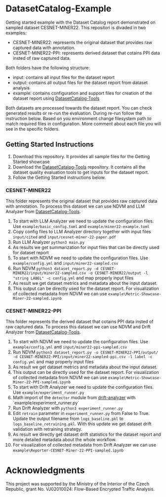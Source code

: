 # DatasetCatalog-Example
Getting started example with the Dataset Catalog report demonstrated on sampled dataset CESNET-MINER22. This repositori is divaded in two examples:
* CESNET-MINER22: represents the original dataset that provides raw captured data with annotation.
* CESNET-MINER22-PPI: represents derived dataset that cotains PPI data insted of raw captured data.

Both folders have the following structure:
* input: contains all input files for the dataset report
* output: contains all output files for the dataset report from dataset analysis
* example: contains configuration and support files for creation of the dataset report using [DatasetCatalog-Tools](https://github.com/FETA-Project/DatasetCatalog-Tools)

Both datasets are processed towards the dataset report. You can check generated results or re-run the evaluation. During re-run follow the instruction below. Based on you environment change filesystem path to match required files in configuration. More comment about each file you will see in the specific folders.

## Getting Started Instructions
1. Download this repository. It provides all sample files for the Getting Started showcase
2. Download the [DatasetCatalog-Tools](https://github.com/FETA-Project/DatasetCatalog-Tools) repository. It contains all the dataset quality evaluation tools to get inputs for the dataset report.
3. Follow the Getting Started instructions below.

### CESNET-MINER22
This folder represents the original dataset that provides raw captured data with annotation. To process this dataset we can use NDVM and LLM Analyzer from [DatasetCatalog-Tools](https://github.com/FETA-Project/DatasetCatalog-Tools). 
1. To start with LLM Analyzer we need to update the configuration files. Use `example/basic_config.toml` and `example/miner22-example.toml`
2. Copy config files to LLM Analyzer directory together with input files `input/cited` and `input/cesnet-miner-22-paper.pdf` 
3. Run LLM Analyzer `python3 main.py`
4. As results we get summarization for input files that can be directly used for dataset report
5. To start with NDVM we need to update the configuration files. Use `example/config.yml` and `input/miner22-sampled.csv`
6. Run NDVM `python3 dataset_report.py -d CESNET-MINER22/input/miner22-sampled.csv -o CESNET-MINER22/output -l "string LABEL" -c config.yml` and map properly input files
7. As result we get dataset metrics and metadata about the input dataset.
8. This output can be directly used for the dataset report. For visualization of collected metadata from NDVM we can use `example\Metric-Showcase-Miner-22-sampled.ipynb`
   
### CESNET-MINER22-PPI
This folder represents the derived dataset that cotains PPI data insted of raw captured data. To process this dataset we can use NDVM and Drift Analyzer from [DatasetCatalog-Tools](https://github.com/FETA-Project/DatasetCatalog-Tools). 
1. To start with NDVM we need to update the configuration files. Use `example/config.yml` and `input/miner22-ppi-sampled.csv`
2. Run NDVM `python3 dataset_report.py -o CESNET-MINER22-PPI/output/ -d CESNET-MINER22-PPI/input/miner22-sampled-ppi.csv -l label -c config.yml` and map properly input files
3. As result we get dataset metrics and metadata about the input dataset.
4. This output can be directly used for the dataset report. For visualization of collected metadata from NDVM we can use `example\Metric-Showcase-Miner-22-PPI-sampled.ipynb`
5. To start with Drift Analyzer we need to update the configuration files. Use `example/experiment_runner.py`
6. Math import of the `detector` module from [drift-analyzer]([https://github.com/FETA-Project/DatasetCatalog-Tools](https://github.com/FETA-Project/DatasetCatalog-Tools/tree/main/drift-analyzer)) with `example/experiment_runner.py`
7. Run Drift Analyzer with `python3 experiment_runner.py`
8. Edit `retrain` parameter in `experiment_runner.py` from False to True. Update the output filename from `logs_baseline.pkl` to `logs_baseline_retraining.pkl`. With this update we get dataset drift validation with retraining strategy.
9. As result we directly get dataset drift statistics for the dataset report and more detailed metadata about the whole workflow.
10. For visualization of collected metadata from Drift Analyzer we can use `example\Reporter-CESNET-Miner-22-PPI-sampled.ipynb`

# Acknowledgments
This project was supported by the Ministry of the Interior of the Czech Republic, grant No. VJ02010024: Flow-Based Encrypted Traffic Analysis.
